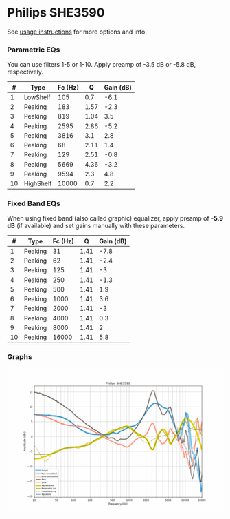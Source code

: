 # Philips SHE3590
See [usage instructions](https://github.com/jaakkopasanen/AutoEq#usage) for more options and info.

### Parametric EQs
You can use filters 1-5 or 1-10. Apply preamp of -3.5 dB or -5.8 dB, respectively.

|   # | Type      |   Fc (Hz) |    Q |   Gain (dB) |
|-----|-----------|-----------|------|-------------|
|   1 | LowShelf  |       105 | 0.7  |        -6.1 |
|   2 | Peaking   |       183 | 1.57 |        -2.3 |
|   3 | Peaking   |       819 | 1.04 |         3.5 |
|   4 | Peaking   |      2595 | 2.86 |        -5.2 |
|   5 | Peaking   |      3816 | 3.1  |         2.8 |
|   6 | Peaking   |        68 | 2.11 |         1.4 |
|   7 | Peaking   |       129 | 2.51 |        -0.8 |
|   8 | Peaking   |      5669 | 4.36 |        -3.2 |
|   9 | Peaking   |      9594 | 2.3  |         4.8 |
|  10 | HighShelf |     10000 | 0.7  |         2.2 |

### Fixed Band EQs
When using fixed band (also called graphic) equalizer, apply preamp of **-5.9 dB** (if available) and set gains manually with these parameters.

|   # | Type    |   Fc (Hz) |    Q |   Gain (dB) |
|-----|---------|-----------|------|-------------|
|   1 | Peaking |        31 | 1.41 |        -7.8 |
|   2 | Peaking |        62 | 1.41 |        -2.4 |
|   3 | Peaking |       125 | 1.41 |        -3   |
|   4 | Peaking |       250 | 1.41 |        -1.3 |
|   5 | Peaking |       500 | 1.41 |         1.9 |
|   6 | Peaking |      1000 | 1.41 |         3.6 |
|   7 | Peaking |      2000 | 1.41 |        -3   |
|   8 | Peaking |      4000 | 1.41 |         0.3 |
|   9 | Peaking |      8000 | 1.41 |         2   |
|  10 | Peaking |     16000 | 1.41 |         5.8 |

### Graphs
![](./Philips%20SHE3590.png)
